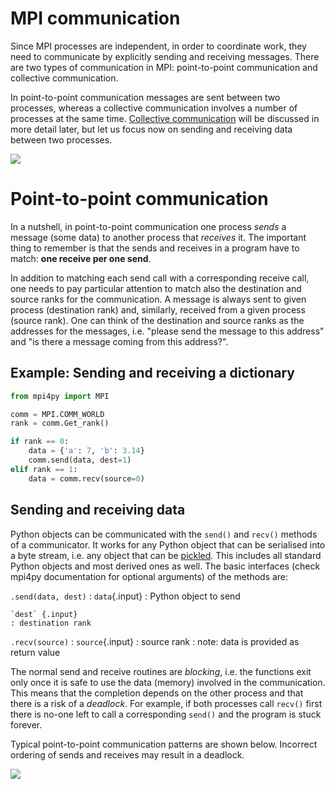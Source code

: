 <!--
SPDX-FileCopyrightText: 2019 CSC - IT Center for Science Ltd. <www.csc.fi>

SPDX-License-Identifier: CC-BY-NC-SA-4.0
-->

<!-- Title: MPI communication -->

<!-- Short description:

In this article we discuss how to send and receive Python objects using MPI.

-->


# MPI communication

Since MPI processes are independent, in order to coordinate work, they need to
communicate by explicitly sending and receiving messages. There are two types
of communication in MPI: point-to-point communication and collective
communication.

In point-to-point communication messages are sent between two processes,
whereas a collective communication involves a number of processes at the same
time. [Collective communication](one-to-many.md) will be discussed in more
detail later, but let us focus now on sending and receiving data between two
processes.

![](../../img/communication-schematic2.png)


# Point-to-point communication

In a nutshell, in point-to-point communication one process *sends* a message
(some data) to another process that *receives* it. The important thing to
remember is that the sends and receives in a program have to match:
**one receive per one send**.

In addition to matching each send call with a corresponding receive call, one
needs to pay particular attention to match also the destination and source
ranks for the communication. A message is always sent to given process
(destination rank) and, similarly, received from a given process (source
rank). One can think of the destination and source ranks as the addresses for
the messages, i.e. "please send the message to this address" and "is there a
message coming from this address?".


## Example: Sending and receiving a dictionary

~~~python
from mpi4py import MPI

comm = MPI.COMM_WORLD
rank = comm.Get_rank()

if rank == 0:
    data = {'a': 7, 'b': 3.14}
    comm.send(data, dest=1)
elif rank == 1:
    data = comm.recv(source=0)
~~~


## Sending and receiving data

Python objects can be communicated with the `send()` and `recv()` methods
of a communicator. It works for any Python object that can be serialised into
a byte stream, i.e. any object that can be
[pickled](https://docs.python.org/3/library/pickle.html). This includes all
standard Python objects and most derived ones as well. The basic
interfaces (check mpi4py documentation for optional arguments) 
of the methods are: 

`.send(data, dest)`
  : `data`{.input}
    : Python object to send

    `dest` {.input}
    : destination rank

`.recv(source)`
  : `source`{.input}
    : source rank
    : note: data is provided as return value


The normal send and receive routines are *blocking*, i.e. the functions exit
only once it is safe to use the data (memory) involved in the communication.
This means that the completion depends on the other process and that there is
a risk of a *deadlock*. For example, if both processes call `recv()` first
there is no-one left to call a corresponding `send()` and the program is
stuck forever.

Typical point-to-point communication patterns are shown below. Incorrect
ordering of sends and receives may result in a deadlock.

![](../../img/communication-patterns.png)
